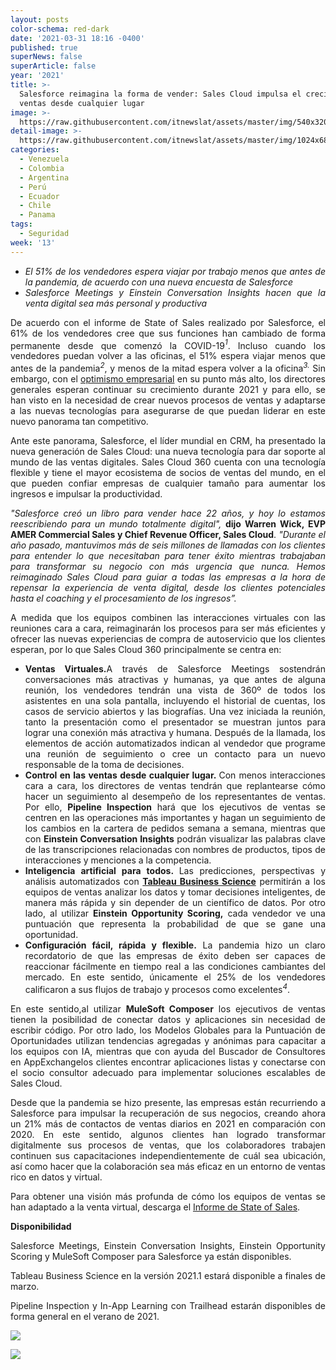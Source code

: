 ```yaml
---
layout: posts
color-schema: red-dark
date: '2021-03-31 18:16 -0400'
published: true
superNews: false
superArticle: false
year: '2021'
title: >-
  Salesforce reimagina la forma de vender: Sales Cloud impulsa el crecimiento de
  ventas desde cualquier lugar
image: >-
  https://raw.githubusercontent.com/itnewslat/assets/master/img/540x320/Cloud-Security-p.jpg
detail-image: >-
  https://raw.githubusercontent.com/itnewslat/assets/master/img/1024x680/Cloud-Security-g.jpg
categories:
  - Venezuela
  - Colombia
  - Argentina
  - Perú
  - Ecuador
  - Chile
  - Panama
tags:
  - Seguridad
week: '13'
---
```

<ul style="list-style-type: disc; text-align: justify;">
	<li><em>El 51% de los vendedores espera viajar por trabajo menos que antes de la pandemia, de acuerdo con una nueva encuesta de Salesforce</em></li>
	<li><em>Salesforce Meetings y Einstein Conversation Insights hacen que la venta digital sea más personal y productiva </em></li>
</ul>
<p style="text-align: justify;">De acuerdo con el informe de State of Sales realizado por Salesforce, el 61% de los vendedores cree que sus funciones han cambiado de forma permanente desde que comenzó la COVID-19<em><sup>1</sup></em>. Incluso cuando los vendedores puedan volver a las oficinas, el 51% espera viajar menos que antes de la pandemia<em><sup>2</sup></em>, y menos de la mitad espera volver a la oficina<em><sup>3.</sup></em> Sin embargo, con el <a href="https://www.pwc.com/gx/en/news-room/press-releases/2021/pwc-ceo-survey-2021.html">optimismo empresarial</a> en su punto más alto, los directores generales esperan continuar su crecimiento durante 2021 y para ello, se han visto en la necesidad de crear nuevos procesos de ventas y adaptarse a las nuevas tecnologías para asegurarse de que puedan liderar en este nuevo panorama tan competitivo.</p>
<p style="text-align: justify;">Ante este panorama, Salesforce, el líder mundial en CRM, ha presentado la nueva generación de Sales Cloud: una nueva tecnología para dar soporte al mundo de las ventas digitales. Sales Cloud 360 cuenta con una tecnología flexible y tiene el mayor ecosistema de socios de ventas del mundo, en el que pueden confiar empresas de cualquier tamaño para aumentar los ingresos e impulsar la productividad.</p>
<p style="text-align: justify;"><em>"Salesforce creó un libro para vender hace 22 años, y hoy lo estamos reescribiendo para un mundo totalmente digital",</em> <strong>dijo Warren Wick, EVP AMER Commercial Sales y Chief Revenue Officer, Sales Cloud</strong>. <em>"Durante el año pasado, mantuvimos más de seis millones de llamadas con los clientes para entender lo que necesitaban para tener éxito mientras trabajaban para transformar su negocio con más urgencia que nunca. Hemos reimaginado Sales Cloud para guiar a todas las empresas a la hora de repensar la experiencia de venta digital, desde los clientes potenciales hasta el coaching y el procesamiento de los ingresos”.</em></p>
<p style="text-align: justify;">A medida que los equipos combinen las interacciones virtuales con las reuniones cara a cara, reimaginarán los procesos para ser más eficientes y ofrecer las nuevas experiencias de compra de autoservicio que los clientes esperan, por lo que Sales Cloud 360 principalmente se centra en:</p>

<ul style="text-align: justify;">
	<li><strong>Ventas Virtuales.</strong>A través de Salesforce Meetings sostendrán conversaciones más atractivas y humanas, ya que antes de alguna reunión, los vendedores tendrán una vista de 360º de todos los asistentes en una sola pantalla, incluyendo el historial de cuentas, los casos de servicio abiertos y las biografías. Una vez iniciada la reunión, tanto la presentación como el presentador se muestran juntos para lograr una conexión más atractiva y humana. Después de la llamada, los elementos de acción automatizados indican al vendedor que programe una reunión de seguimiento o cree un contacto para un nuevo responsable de la toma de decisiones.</li>
	<li><strong>Control en las ventas desde cualquier lugar. </strong>Con menos interacciones cara a cara, los directores de ventas tendrán que replantearse cómo hacer un seguimiento al desempeño de los representantes de ventas. Por ello, <strong>Pipeline Inspection</strong> hará que los ejecutivos de ventas se centren en las operaciones más importantes y hagan un seguimiento de los cambios en la cartera de pedidos semana a semana, mientras que con <strong>Einstein Conversation Insights</strong> podrán visualizar las palabras clave de las transcripciones relacionadas con nombres de productos, tipos de interacciones y menciones a la competencia.</li>
	<li><strong>Inteligencia artificial para todos. </strong>Las predicciones, perspectivas y análisis automatizados con <a href="https://www.salesforce.com/news/press-releases/2021/03/23/tableau-business-science-brings-data-science-to-business-people/"><strong>Tableau Business Science</strong></a> permitirán a los equipos de ventas analizar los datos y tomar decisiones inteligentes, de manera más rápida y sin depender de un científico de datos. Por otro lado, al utilizar <strong>Einstein Opportunity Scoring,</strong> cada vendedor ve una puntuación que representa la probabilidad de que se gane una oportunidad.</li>
	<li><strong>Configuración fácil, rápida y flexible.</strong>  La pandemia hizo un claro recordatorio de que las empresas de éxito deben ser capaces de reaccionar fácilmente en tiempo real a las condiciones cambiantes del mercado. En este sentido, únicamente el 25% de los vendedores calificaron a sus flujos de trabajo y procesos como excelentes<em><sup>4</sup></em>.</li>
</ul>
<p style="text-align: justify;">En este sentido,al utilizar <strong>MuleSoft Composer</strong> los ejecutivos de ventas tienen la posibilidad de conectar datos y aplicaciones sin necesidad de escribir código. Por otro lado, los Modelos Globales para la Puntuación de Oportunidades utilizan tendencias agregadas y anónimas para capacitar a los equipos con IA, mientras que con ayuda del Buscador de Consultores en AppExchangelos clientes encontrar aplicaciones listas y conectarse con el socio consultor adecuado para implementar soluciones escalables de Sales Cloud.</p>
<p style="text-align: justify;">Desde que la pandemia se hizo presente, las empresas están recurriendo a Salesforce para impulsar la recuperación de sus negocios, creando ahora un 21% más de contactos de ventas diarios en 2021 en comparación con 2020. En este sentido, algunos clientes han logrado transformar digitalmente sus procesos de ventas, que los colaboradores trabajen continuen sus capacitaciones independientemente de cuál sea ubicación, así como hacer que la colaboración sea más eficaz en un entorno de ventas rico en datos y virtual.</p>
<p style="text-align: justify;">Para obtener una visión más profunda de cómo los equipos de ventas se han adaptado a la venta virtual, descarga el <a href="https://www.salesforce.com/resources/research-reports/state-of-sales/">Informe de State of Sales</a>.</p>
<p style="text-align: justify;"><strong>Disponibilidad</strong></p>
<p style="text-align: justify;">Salesforce Meetings, Einstein Conversation Insights, Einstein Opportunity Scoring y MuleSoft Composer para Salesforce ya están disponibles.</p>
<p style="text-align: justify;">Tableau Business Science en la versión 2021.1 estará disponible a finales de marzo.</p>
<p style="text-align: justify;">Pipeline Inspection y In-App Learning con Trailhead estarán disponibles de forma general en el verano de 2021.</p>

![]({https://raw.githubusercontent.com/itnewslat/assets/master/img/540x320/Cloud-Security-p.jpg)


<img src="https://tracker.metricool.com/c3po.jpg?hash=56f88a41e39ab42c063cc51676587a04"/>